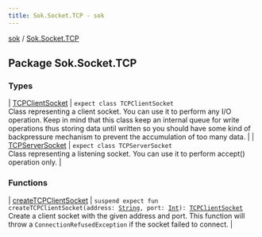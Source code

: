 ```yaml
---
title: Sok.Socket.TCP - sok
---
```


[sok](../index.html) / [Sok.Socket.TCP](./index.html)

## Package Sok.Socket.TCP

### Types

| [TCPClientSocket](-t-c-p-client-socket/index.html) | `expect class TCPClientSocket`<br>Class representing a client socket. You can use it to perform any I/O operation. Keep in mind that this class keep an internal queue for write operations thus storing data until written so you should have some kind of backpressure mechanism to prevent the accumulation of too many data. |
| [TCPServerSocket](-t-c-p-server-socket/index.html) | `expect class TCPServerSocket`<br>Class representing a listening socket. You can use it to perform accept() operation only. |

### Functions

| [createTCPClientSocket](create-t-c-p-client-socket.html) | `suspend expect fun createTCPClientSocket(address: `[`String`](https://kotlinlang.org/api/latest/jvm/stdlib/kotlin/-string/index.html)`, port: `[`Int`](https://kotlinlang.org/api/latest/jvm/stdlib/kotlin/-int/index.html)`): `[`TCPClientSocket`](-t-c-p-client-socket/index.html)<br>Create a client socket with the given address and port. This function will throw a `ConnectionRefusedException` if the socket failed to connect. |

